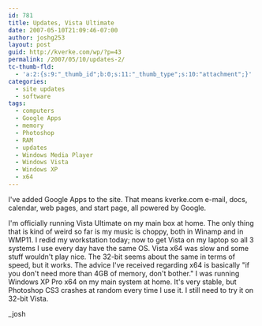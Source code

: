 ```yaml
---
id: 781
title: Updates, Vista Ultimate
date: 2007-05-10T21:09:46-07:00
author: joshg253
layout: post
guid: http://kverke.com/wp/?p=43
permalink: /2007/05/10/updates-2/
tc-thumb-fld:
  - 'a:2:{s:9:"_thumb_id";b:0;s:11:"_thumb_type";s:10:"attachment";}'
categories:
  - site updates
  - software
tags:
  - computers
  - Google Apps
  - memory
  - Photoshop
  - RAM
  - updates
  - Windows Media Player
  - Windows Vista
  - Windows XP
  - x64
---
```

I've added Google Apps to the site. That means kverke.com e-mail, docs, calendar, web pages, and start page, all powered by Google.

I'm officially running Vista Ultimate on my main box at home. The only thing that is kind of weird so far is my music is choppy, both in Winamp and in WMP11. I redid my workstation today; now to get Vista on my laptop so all 3 systems I use every day have the same OS. Vista x64 was slow and some stuff wouldn't play nice. The 32-bit seems about the same in terms of speed, but it works. The advice I've received regarding x64 is basically "if you don't need more than 4GB of memory, don't bother." I was running Windows XP Pro x64 on my main system at home. It's very stable, but Photoshop CS3 crashes at random every time I use it. I still need to try it on 32-bit Vista.

_josh